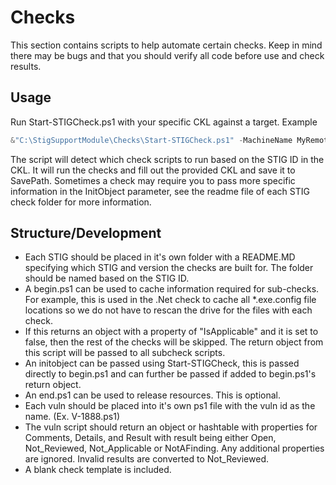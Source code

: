 # Checks

This section contains scripts to help automate certain checks. Keep in mind there may be bugs and that you should verify all code before use and check results.

## Usage

Run Start-STIGCheck.ps1 with your specific CKL against a target. Example

```powershell
&"C:\StigSupportModule\Checks\Start-STIGCheck.ps1" -MachineName MyRemoteComputer -CKL "C:\BlankCKLs\BlankMSDotNet.ckl" -CheckDirectory "C:\StigSupportModule\Checks" -SavePath "C:\FilledCKLs\MyFilledCKL.ckl" -Verbose
```

The script will detect which check scripts to run based on the STIG ID in the CKL. It will run the checks and fill out the provided CKL and save it to SavePath. Sometimes a check may require you to pass more specific information in the InitObject parameter, see the readme file of each STIG check folder for more information.

## Structure/Development

- Each STIG should be placed in it's own folder with a README.MD specifying which STIG and version the checks are built for. The folder should be named based on the STIG ID.
- A begin.ps1 can be used to cache information required for sub-checks. For example, this is used in the .Net check to cache all *.exe.config file locations so we do not have to rescan the drive for the files with each check.
- If this returns an object with a property of "IsApplicable" and it is set to false, then the rest of the checks will be skipped. The return object from this script will be passed to all subcheck scripts.
- An initobject can be passed using Start-STIGCheck, this is passed directly to begin.ps1 and can further be passed if added to begin.ps1's return object.
- An end.ps1 can be used to release resources. This is optional.
- Each vuln should be placed into it's own ps1 file with the vuln id as the name. (Ex. V-1888.ps1)
- The vuln script should return an object or hashtable with properties for Comments, Details, and Result with result being either Open, Not_Reviewed, Not_Applicable or NotAFinding. Any additional properties are ignored. Invalid results are converted to Not_Reviewed.
- A blank check template is included.
